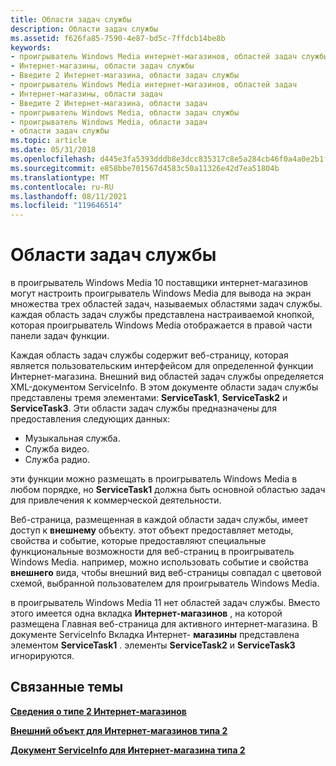 ```yaml
---
title: Области задач службы
description: Области задач службы
ms.assetid: f626fa85-7590-4e87-bd5c-7ffdcb14be8b
keywords:
- проигрыватель Windows Media интернет-магазинов, областей задач службы
- Интернет-магазины, области задач службы
- Введите 2 Интернет-магазина, области задач службы
- проигрыватель Windows Media интернет-магазинов, областей задач
- Интернет-магазины, области задач
- Введите 2 Интернет-магазина, области задач
- проигрыватель Windows Media, области задач службы
- проигрыватель Windows Media, области задач
- области задач службы
ms.topic: article
ms.date: 05/31/2018
ms.openlocfilehash: d445e3fa5393dddb8e3dcc835317c8e5a284cb46f0a4a0e2b1f65fe2ea2d7b30
ms.sourcegitcommit: e858bbe701567d4583c50a11326e42d7ea51804b
ms.translationtype: MT
ms.contentlocale: ru-RU
ms.lasthandoff: 08/11/2021
ms.locfileid: "119646514"
---
```

# <a name="service-task-panes"></a>Области задач службы

в проигрыватель Windows Media 10 поставщики интернет-магазинов могут настроить проигрыватель Windows Media для вывода на экран множества трех областей задач, называемых областями задач службы. каждая область задач службы представлена настраиваемой кнопкой, которая проигрыватель Windows Media отображается в правой части панели задач функции.

Каждая область задач службы содержит веб-страницу, которая является пользовательским интерфейсом для определенной функции Интернет-магазина. Внешний вид областей задач службы определяется XML-документом ServiceInfo. В этом документе области задач службы представлены тремя элементами: **ServiceTask1**, **ServiceTask2** и **ServiceTask3**. Эти области задач службы предназначены для предоставления следующих данных:

-   Музыкальная служба.
-   Служба видео.
-   Служба радио.

эти функции можно размещать в проигрыватель Windows Media в любом порядке, но **ServiceTask1** должна быть основной областью задач для привлечения к коммерческой деятельности.

Веб-страница, размещенная в каждой области задач службы, имеет доступ к **внешнему** объекту. этот объект предоставляет методы, свойства и событие, которые предоставляют специальные функциональные возможности для веб-страниц в проигрыватель Windows Media. например, можно использовать событие и свойства **внешнего** вида, чтобы внешний вид веб-страницы совпадал с цветовой схемой, выбранной пользователем для проигрыватель Windows Media.

в проигрыватель Windows Media 11 нет областей задач службы. Вместо этого имеется одна вкладка **Интернет-магазинов** , на которой размещена Главная веб-страница для активного интернет-магазина. В документе ServiceInfo Вкладка Интернет- **магазины** представлена элементом **ServiceTask1** . элементы **ServiceTask2** и **ServiceTask3** игнорируются.

## <a name="related-topics"></a>Связанные темы

<dl> <dt>

[**Сведения о типе 2 Интернет-магазинов**](about-type-2-online-stores.md)
</dt> <dt>

[**Внешний объект для Интернет-магазинов типа 2**](external-object-for-type-2-online-stores.md)
</dt> <dt>

[**Документ ServiceInfo для Интернет-магазина типа 2**](serviceinfo-document-for-a-type-2-online-store.md)
</dt> </dl>

 

 




